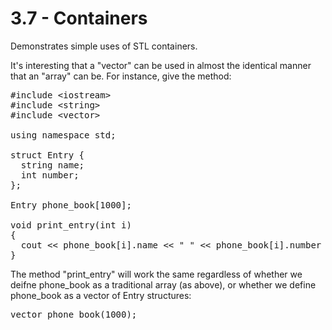 3.7 - Containers
================ 

Demonstrates simple uses of STL containers.

It's interesting that a "vector" can be used in almost the identical manner that an "array" can be. For instance, give the method:

<pre>
#include &lt;iostream&gt;
#include &lt;string&gt;
#include &lt;vector&gt;

using namespace std;

struct Entry {
  string name;
  int number;
};

Entry phone_book[1000];

void print_entry(int i)
{
  cout &lt;&lt; phone_book[i].name &lt;&lt; " " &lt;&lt; phone_book[i].number &lt;&lt; endl;
}
</pre>

The method "print_entry" will work the same regardless of whether we deifne phone_book as a traditional array (as above), or whether we define phone_book as a vector of Entry structures:

<pre>
vector<Entry> phone_book(1000);
</pre>